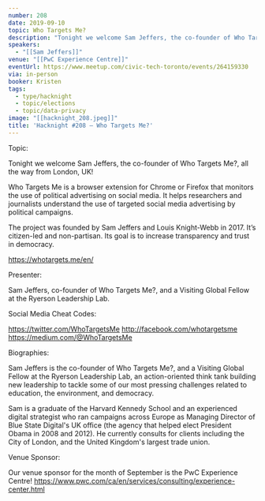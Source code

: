 ```yaml
---
number: 208
date: 2019-09-10
topic: Who Targets Me?
description: "Tonight we welcome Sam Jeffers, the co-founder of Who Targets Me?, all the way from London, UK! \nWho Targets Me is a browser extension for Chrome or Firefox that monitors the use of political advertising on social media. It helps researchers and journalists understand the use of targeted social media advertising by political campaigns.\nThe project was founded by Sam Jeffers and Louis Knight-Webb in 2017. It’s citizen-led and non-partisan. Its goal is to increase transparency and trust in democracy.\nhttps://whotargets.me/en/"
speakers:
  - "[[Sam Jeffers]]"
venue: "[[PwC Experience Centre]]"
eventUrl: https://www.meetup.com/civic-tech-toronto/events/264159330
via: in-person
booker: Kristen
tags:
  - type/hacknight
  - topic/elections
  - topic/data-privacy
image: "[[hacknight_208.jpeg]]"
title: 'Hacknight #208 – Who Targets Me?'
---
```


Topic:

Tonight we welcome Sam Jeffers, the co-founder of Who Targets Me?, all the way from London, UK!

Who Targets Me is a browser extension for Chrome or Firefox that monitors the use of political advertising on social media. It helps researchers and journalists understand the use of targeted social media advertising by political campaigns.

The project was founded by Sam Jeffers and Louis Knight-Webb in 2017. It’s citizen-led and non-partisan. Its goal is to increase transparency and trust in democracy.

https://whotargets.me/en/



Presenter:

Sam Jeffers, co-founder of Who Targets Me?, and a Visiting Global Fellow at the Ryerson Leadership Lab.

Social Media Cheat Codes:

https://twitter.com/WhoTargetsMe
http://facebook.com/whotargetsme
https://medium.com/@WhoTargetsMe

Biographies:

Sam Jeffers is the co-founder of Who Targets Me?, and a Visiting Global Fellow at the Ryerson Leadership Lab, an action-oriented think tank building new leadership to tackle some of our most pressing challenges related to education, the environment, and democracy.

Sam is a graduate of the Harvard Kennedy School and an experienced digital strategist who ran campaigns across Europe as Managing Director of Blue State Digital's UK office (the agency that helped elect President Obama in 2008 and 2012). He currently consults for clients including the City of London, and the United Kingdom's largest trade union.

Venue Sponsor:

Our venue sponsor for the month of September is the PwC Experience Centre!
https://www.pwc.com/ca/en/services/consulting/experience-center.html
